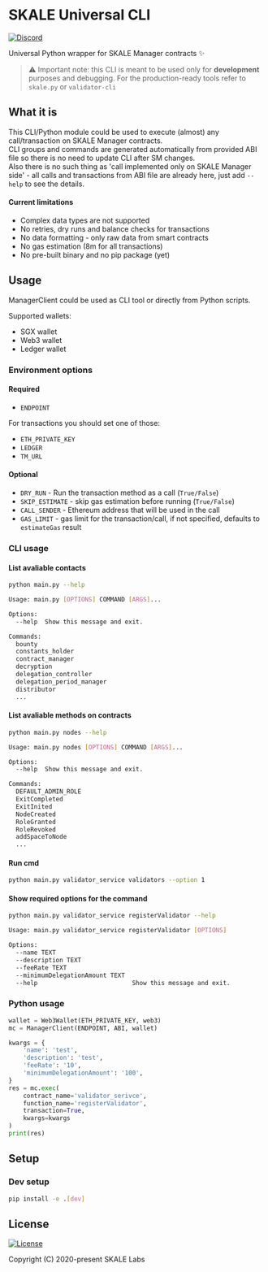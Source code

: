 # SKALE Universal CLI

[![Discord](https://img.shields.io/discord/534485763354787851.svg)](https://discord.gg/vvUtWJB)

Universal Python wrapper for SKALE Manager contracts ✨

> ⚠️ Important note: this CLI is meant to be used only for **development** purposes and debugging. For the production-ready tools refer to `skale.py` or `validator-cli`

## What it is

This CLI/Python module could be used to execute (almost) any call/transaction on SKALE Manager contracts.  
CLI groups and commands are generated automatically from provided ABI file so there is no need to update CLI after SM changes.  
Also there is no such thing as 'call implemented only on SKALE Manager side' - all calls and transactions from ABI file are already here, just add `--help` to see the details.

#### Current limitations

- Complex data types are not supported
- No retries, dry runs and balance checks for transactions
- No data formatting - only raw data from smart contracts
- No gas estimation (8m for all transactions)
- No pre-built binary and no pip package (yet)

## Usage

ManagerClient could be used as CLI tool or directly from Python scripts.

Supported wallets:

- SGX wallet
- Web3 wallet
- Ledger wallet

### Environment options

#### Required

- `ENDPOINT`

For transactions you should set one of those:

- `ETH_PRIVATE_KEY`
- `LEDGER`
- `TM_URL`

#### Optional

- `DRY_RUN` - Run the transaction method as a call (`True/False`)
- `SKIP_ESTIMATE` - skip gas estimation before running (`True/False`)
- `CALL_SENDER` - Ethereum address that will be used in the call
- `GAS_LIMIT` - gas limit for the transaction/call, if not specified, defaults to `estimateGas` result

### CLI usage

#### List avaliable contacts

```bash
python main.py --help

Usage: main.py [OPTIONS] COMMAND [ARGS]...

Options:
  --help  Show this message and exit.

Commands:
  bounty
  constants_holder
  contract_manager
  decryption
  delegation_controller
  delegation_period_manager
  distributor
  ...
```

#### List avaliable methods on contracts

```bash
python main.py nodes --help

Usage: main.py nodes [OPTIONS] COMMAND [ARGS]...

Options:
  --help  Show this message and exit.

Commands:
  DEFAULT_ADMIN_ROLE
  ExitCompleted
  ExitInited
  NodeCreated
  RoleGranted
  RoleRevoked
  addSpaceToNode
  ...
```

#### Run cmd

```bash
python main.py validator_service validators --option 1
```

#### Show required options for the command

```bash
python main.py validator_service registerValidator --help

Usage: main.py validator_service registerValidator [OPTIONS]

Options:
  --name TEXT
  --description TEXT
  --feeRate TEXT
  --minimumDelegationAmount TEXT
  --help                          Show this message and exit.
```

### Python usage

```python
wallet = Web3Wallet(ETH_PRIVATE_KEY, web3)
mc = ManagerClient(ENDPOINT, ABI, wallet)

kwargs = {
    'name': 'test',
    'description': 'test',
    'feeRate': '10',
    'minimumDelegationAmount': '100',
}
res = mc.exec(
    contract_name='validator_serivce',
    function_name='registerValidator',
    transaction=True,
    kwargs=kwargs
)
print(res)
```

## Setup

### Dev setup

```bash
pip install -e .[dev]
```

## License

[![License](https://img.shields.io/github/license/skalenetwork/sgx.py.svg)](LICENSE)

Copyright (C) 2020-present SKALE Labs